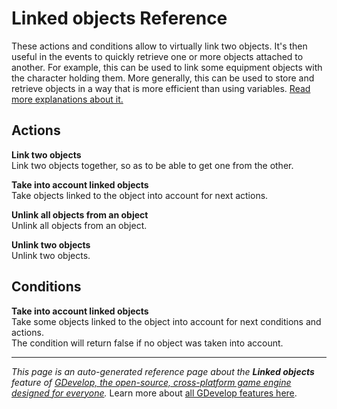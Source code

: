 # Linked objects Reference

These actions and conditions allow to virtually link two objects. It's then useful in the events to quickly retrieve one or more objects attached to another. For example, this can be used to link some equipment objects with the character holding them. More generally, this can be used to store and retrieve objects in a way that is more efficient than using variables. [Read more explanations about it.](/gdevelop5/all-features/linked-objects)

## Actions

**Link two objects**  
Link two objects together, so as to be able to get one from the other.

**Take into account linked objects**  
Take objects linked to the object into account for next actions.

**Unlink all objects from an object**  
Unlink all objects from an object.

**Unlink two objects**  
Unlink two objects.

## Conditions

**Take into account linked objects**  
Take some objects linked to the object into account for next conditions and actions.  
The condition will return false if no object was taken into account.



---
*This page is an auto-generated reference page about the **Linked objects** feature of [GDevelop, the open-source, cross-platform game engine designed for everyone](https://gdevelop.io/).* Learn more about [all GDevelop features here](/gdevelop5/all-features).